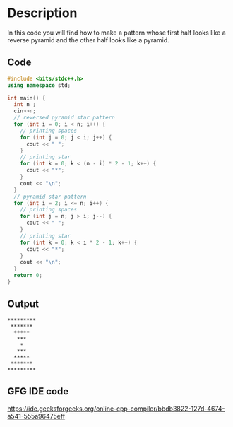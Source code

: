 # Description
In this code you will find how to make a pattern whose first half looks like a reverse pyramid and the other half looks like a pyramid.

## Code
```cpp
#include <bits/stdc++.h>
using namespace std;

int main() {
  int n ;
  cin>>n;
  // reversed pyramid star pattern
  for (int i = 0; i < n; i++) {
    // printing spaces
    for (int j = 0; j < i; j++) {
      cout << " ";
    }
    // printing star
    for (int k = 0; k < (n - i) * 2 - 1; k++) {
      cout << "*";
    }
    cout << "\n";
  }
  // pyramid star pattern
  for (int i = 2; i <= n; i++) {
    // printing spaces
    for (int j = n; j > i; j--) {
      cout << " ";
    }
    // printing star
    for (int k = 0; k < i * 2 - 1; k++) {
      cout << "*";
    }
    cout << "\n";
  }
  return 0;
}
```
## Output
```
*********
 *******
  *****
   ***
    *
   ***
  *****
 *******
*********
```
## GFG IDE code
https://ide.geeksforgeeks.org/online-cpp-compiler/bbdb3822-127d-4674-a541-555a96475eff
